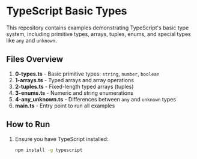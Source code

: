# TypeScript Basic Types

This repository contains examples demonstrating TypeScript's basic type system, including primitive types, arrays, tuples, enums, and special types like `any` and `unknown`.

## Files Overview

1. **0-types.ts** - Basic primitive types: `string`, `number`, `boolean`
2. **1-arrays.ts** - Typed arrays and array operations
3. **2-tuples.ts** - Fixed-length typed arrays (tuples)
4. **3-enums.ts** - Numeric and string enumerations
5. **4-any_unknown.ts** - Differences between `any` and `unknown` types
6. **main.ts** - Entry point to run all examples

## How to Run

1. Ensure you have TypeScript installed:
   ```bash
   npm install -g typescript
